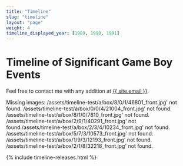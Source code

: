 ```yaml
---
title: "Timeline"
slug: "timeline"
layout: "page"
weight: 4
timeline_displayed_year: [1989, 1990, 1991]
---
```

# Timeline of Significant Game Boy Events

Feel free to contact me with any addition at <a href="mailto:{{ site.email }}">{{ site.email }}</a>.

Missing images: 
/assets/timeline-test/a/box/8/0/1/46801_front.jpg' not found.
/assets/timeline-test/a/box/0/0/4/21004_front.jpg' not found.
/assets/timeline-test/a/box/8/1/0/7810_front.jpg' not found.
/assets/timeline-test/a/box/2/9/1/40291_front.jpg' not found./assets/timeline-test/a/box/2/3/4/10234_front.jpg' not found.
/assets/timeline-test/a/box/5/7/3/10573_front.jpg' not found.
/assets/timeline-test/a/box/1/9/3/12193_front.jpg' not found.
/assets/timeline-test/a/box/2/1/8/32218_front.jpg' not found.

{% include timeline-releases.html %}